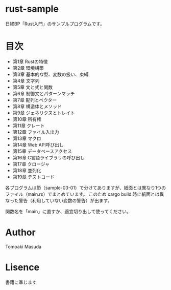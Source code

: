 # rust-sample
日経BP「Rust入門」のサンプルプログラムです。

# 目次

- 第1章 Rustの特徴
- 第2章 環境構築
- 第3章 基本的な型、変数の扱い、束縛
- 第4章 文字列
- 第5章 文と式と関数
- 第6章 制御文とパターンマッチ
- 第7章 配列とベクター
- 第8章 構造体とメソッド
- 第9章 ジェネリクスとトレイト
- 第10章 所有権
- 第11章 クレート
- 第12章 ファイル入出力
- 第13章 マクロ
- 第14章 Web API呼び出し
- 第15章 データベースアクセス
- 第16章 C言語ライブラリの呼び出し
- 第17章 クロージャ
- 第18章 並列化
- 第19章 テストコード

各プログラムは節（sample-03-01）で分けてありますが、紙面とは異なり1つのファイル（main.rs）でまとめています。
このため cargo build 時に紙面とは異なった警告（利用していない変数の警告）が出ます。

関数名を「main」に直すか、適宜切り出して使ってください。

# Author
Tomoaki Masuda

# Lisence
書籍に準じます

